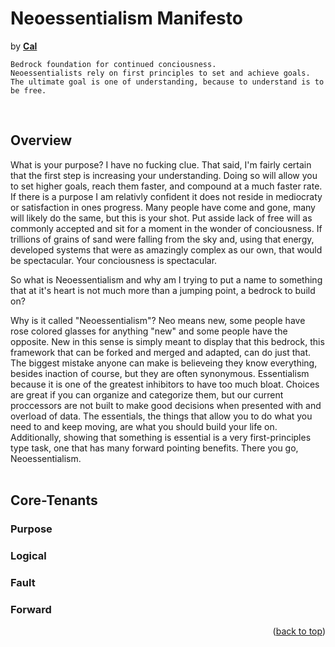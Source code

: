 <h1 align="left">Neoessentialism Manifesto</h1>
<p align="left">
by <a href="https://caldayham.com" title="go to caldayham.com"><strong>Cal</strong></a>  
<p>

```
Bedrock foundation for continued conciousness.
Neoessentialists rely on first principles to set and achieve goals. 
The ultimate goal is one of understanding, because to understand is to be free.
```
<br>

## Overview  
What is your purpose? I have no fucking clue. 
That said, I'm fairly certain that the first step is increasing your understanding. Doing 
so will allow you to set higher goals, reach them faster, and compound at a much faster rate. 
If there is a purpose I am relativly confident 
it does not reside in mediocraty or satisfaction in ones progress. Many people have come and gone, many 
will likely do the same, but this is your shot. Put asside lack of free will as commonly accepted and 
sit for a moment in the wonder of conciousness. If trillions of grains of sand were falling from the sky 
and, using that energy, developed systems that were as amazingly complex as our own, that would be 
spectacular. Your conciousness is spectacular.  

So what is Neoessentialism and why am I trying to put a name to something that at it's heart is not much 
more than a jumping point, a bedrock to build on?

Why is it called "Neoessentialism"? Neo means new, some people have rose colored glasses for anything "new" 
and some people have the opposite. New in this sense is simply meant to display that this bedrock, this
framework that can be forked and merged and adapted, can do just that. The biggest mistake anyone can make
is believeing they know everything, besides inaction of course, but they are often synonymous. Essentialism
because it is one of the greatest inhibitors to have too much bloat. Choices are great if you can organize 
and categorize them, but our current proccessors are not built to make good decisions when presented with 
and overload of data. The essentials, the things that allow you to do what you need to and keep moving, are
what you should build your life on. Additionally, showing that something is essential is a very first-principles
type task, one that has many forward pointing benefits. There you go, Neoessentialism.   
<br>

## Core-Tenants  

### Purpose  
### Logical  
### Fault  
### Forward  

<p align="right">(<a href="#top">back to top</a>)</p>